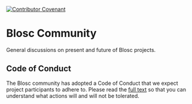 [![Contributor Covenant](https://img.shields.io/badge/Contributor%20Covenant-v2.0%20adopted-ff69b4.svg)](code_of_conduct.md)

# Blosc Community

General discussions on present and future of Blosc projects.

## Code of Conduct

The Blosc community has adopted a Code of Conduct that we expect project participants to adhere to.
Please read the [full text](https://github.com/Blosc/community/CODE_OF_CONDUCT.md)
so that you can understand what actions will and will not be tolerated.
